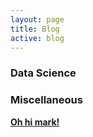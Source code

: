 ```yaml
---
layout: page
title: Blog
active: blog
---
```


### Data Science




### Miscellaneous

[**Oh hi mark!**](/_posts/2017-01-24-mark)
